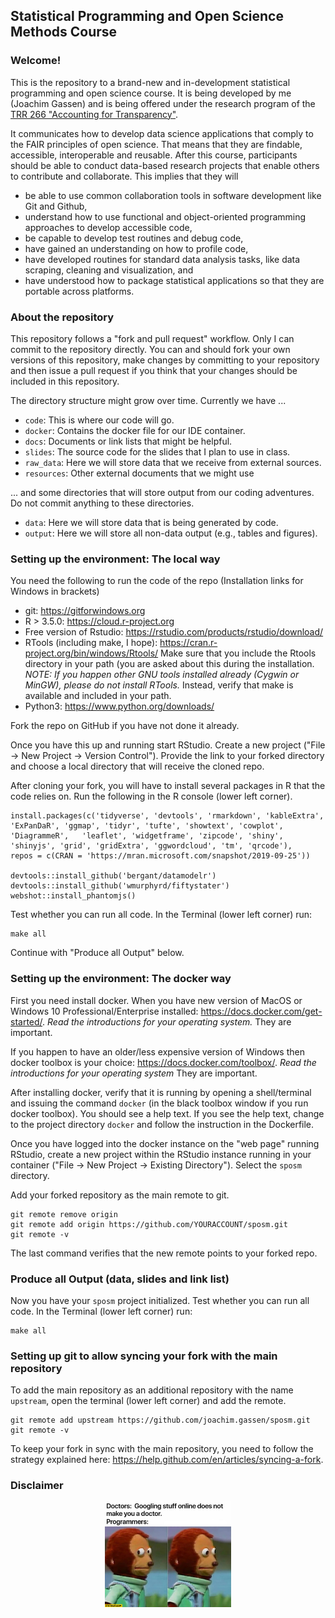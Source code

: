 ## Statistical Programming and Open Science Methods Course

### Welcome! 

This is the repository to a brand-new and in-development statistical 
programming and open science course. It is being developed by me (Joachim 
Gassen) and is being offered under the research program of the [TRR 266 "Accounting for Transparency"](https://www.accounting-for-transparency.de).

It communicates how to develop data science applications that comply to the FAIR principles of open science. That means that they are findable, accessible, interoperable and reusable. After this course, participants should 
be able to conduct data-based research projects that enable others to contribute
and collaborate. This implies that they will

-	be able to use common collaboration tools in software development like 
Git and Github,
-	understand how to use functional and object-oriented programming approaches to develop accessible code,
-	be capable to develop test routines and debug code,
-	have gained an understanding on how to profile code,
-	have developed routines for standard data analysis tasks, like data scraping, cleaning and visualization, and
-	have understood how to package statistical applications so that they are portable across platforms.


### About the repository

This repository follows a "fork and pull request" workflow. Only I can 
commit to the repository directly. You can and should fork your 
own versions of this repository, make changes by committing to your repository
and then issue a pull request if you think that your changes should be included
in this repository.

The directory structure might grow over time. Currently we have ...

- `code`: This is where our code will go.
- `docker`: Contains the docker file for our IDE container.
- `docs`: Documents or link lists that might be helpful. 
- `slides`: The source code for the slides that I plan to use in class.
- `raw_data`: Here we will store data that we receive from external sources.
- `resources`: Other external documents that we might use

... and some directories that will store output from our coding adventures.
Do not commit anything to these directories.

- `data`: Here we will store data that is being generated by code.
- `output`: Here we will store all non-data output (e.g., tables and figures).


### Setting up the environment: The local way

You need the following to run the code of the repo (Installation links for 
Windows in brackets)

- git: https://gitforwindows.org
- R > 3.5.0: https://cloud.r-project.org
- Free version of Rstudio: https://rstudio.com/products/rstudio/download/ 
- RTools (including make, I hope): https://cran.r-project.org/bin/windows/Rtools/
  Make sure that you include the Rtools directory in your path (you are asked
  about this during the installation. *NOTE: If you happen other GNU tools
  installed already (Cygwin or MinGW), please do not install RTools.* Instead,
  verify that make is available and included in your path.
- Python3: https://www.python.org/downloads/

Fork the repo on GitHub if you have not done it already.

Once you have this up and running start RStudio. Create a new project ("File -> New Project -> Version Control"). Provide the link to your forked directory and 
choose a local directory that will receive the cloned repo. 

After cloning your fork, you will have to install several packages in R that 
the code relies on. Run the following in the R console (lower left corner).

```
install.packages(c('tidyverse', 'devtools', 'rmarkdown', 'kableExtra',
'ExPanDaR', 'ggmap', 'tidyr', 'tufte', 'showtext', 'cowplot', 'DiagrammeR',   'leaflet', 'widgetframe', 'zipcode', 'shiny', 'shinyjs', 'grid', 'gridExtra', 'ggwordcloud', 'tm', 'qrcode'), 
repos = c(CRAN = 'https://mran.microsoft.com/snapshot/2019-09-25'))

devtools::install_github('bergant/datamodelr')
devtools::install_github('wmurphyrd/fiftystater')
webshot::install_phantomjs()
```
Test whether you can run all code. In the Terminal (lower left corner) run:

```
make all
```

Continue with "Produce all Output" below.


### Setting up the environment: The docker way

First you need install docker. When you have
new version of MacOS or Windows 10 Professional/Enterprise installed: https://docs.docker.com/get-started/. *Read the introductions
for your operating system.* They are important.

If you happen to have an older/less expensive version of Windows then docker toolbox is your choice: https://docs.docker.com/toolbox/. *Read the introductions
for your operating system* They are important.

After installing docker, verify that it is running by opening a shell/terminal
and issuing the command `docker` (in the black toolbox window if you run docker
toolbox). You should see a help text. If you see the help text, change to the
project directory `docker` and follow the instruction in the Dockerfile.

Once you have logged into the docker instance on the "web page" running RStudio,
create a new project within the RStudio instance running in your container
("File -> New Project -> Existing Directory"). Select the `sposm` directory.

Add your forked repository as the main remote to git.

```
git remote remove origin
git remote add origin https://github.com/YOURACCOUNT/sposm.git
git remote -v
```

The last command verifies that the new remote points to your forked 
repo. 


### Produce all Output (data, slides and link list)

Now you have your `sposm` project initialized. Test whether you can run all code. In the Terminal (lower left corner) run:

```
make all
```

### Setting up git to allow syncing your fork with the main repository

To add the main repository as an additional repository with the name `upstream`, open the terminal (lower left corner) and add the remote.

```
git remote add upstream https://github.com/joachim.gassen/sposm.git
git remote -v
```

To keep your fork in sync with the main repository, you need to follow the
strategy explained here: https://help.github.com/en/articles/syncing-a-fork.


### Disclaimer

<p align="center">
<img src="resources/programming_meme.jpg" alt="A meme!" width="40%"/>
</p>